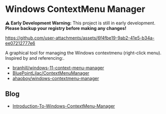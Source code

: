 # Windows ContextMenu Manager

**⚠️ Early Development Warning:**
This project is still in early development. **Please backup your registry before making any changes!**

https://github.com/user-attachments/assets/6f4fbe19-9ab2-41e5-b34a-ee07212777e6

A graphical tool for managing the Windows contextmenu (right-click menu).
Inspired by and referencing:.

- [branhill/windows-11-context-menu-manager](https://github.com/branhill/windows-11-context-menu-manager)
- [BluePointLilac/ContextMenuManager](https://github.com/BluePointLilac/ContextMenuManager)
- [ahaoboy/windows-contextmenu-manager](https://github.com/ahaoboy/windows-contextmenu-manager)

## Blog

- [Introduction-To-Windows-ContextMenu-Manager](./blog/Introduction-To-Windows-ContextMenu-Manager.md)

